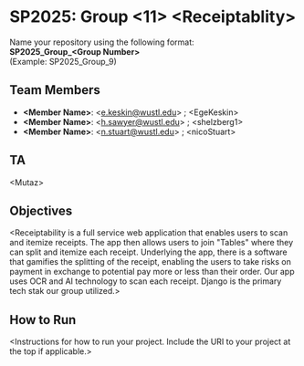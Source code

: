 # SP2025: Group &lt;11&gt; &lt;Receiptablity&gt;

Name your repository using the following format:  
**SP2025_Group_&lt;Group Number&gt;**  
(Example: SP2025_Group_9)

## Team Members
- **&lt;Member Name&gt;**: &lt;e.keskin@wustl.edu&gt; ; &lt;EgeKeskin&gt;
- **&lt;Member Name&gt;**: &lt;h.sawyer@wustl.edu&gt; ; &lt;shelzberg1&gt;
- **&lt;Member Name&gt;**: &lt;n.stuart@wustl.edu&gt; ; &lt;nicoStuart&gt;

## TA
&lt;Mutaz&gt;

## Objectives
&lt;Receiptability is a full service web application that enables users to scan and itemize receipts. The app then allows users to join "Tables" where they can split and itemize each receipt. Underlying the app, there is a software that gamifies the splitting of the receipt, enabling the users to take risks on payment in exchange to potential pay more or less than their order. Our app uses OCR and AI technology to scan each receipt. Django is the primary tech stak our group utilized.&gt;

## How to Run
&lt;Instructions for how to run your project. Include the URI to your project at the top if applicable.&gt;
